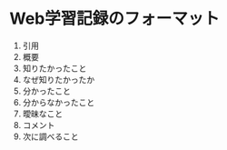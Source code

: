 # Web学習記録のフォーマット

1. 引用
2. 概要
3. 知りたかったこと
4. なぜ知りたかったか
5. 分かったこと
6. 分からなかったこと
7. 曖昧なこと
8. コメント
9. 次に調べること
